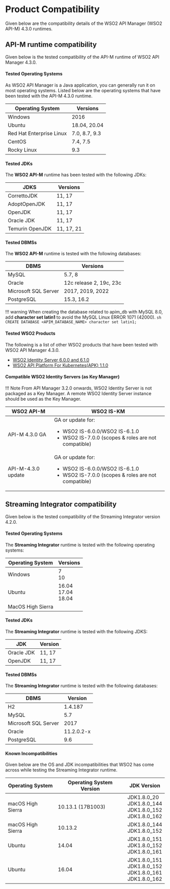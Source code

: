 # Product Compatibility

Given below are the compatibility details of the WSO2 API Manager (WSO2 API-M) 4.3.0 runtimes.

## API-M runtime compatibility

Given below is the tested compatibility of the API-M runtime of WSO2 API Manager 4.3.0.

#### Tested Operating Systems

As WSO2 API Manager is a Java application, you can generally run it on most operating systems. Listed below are the operating systems that have been tested with the API-M 4.3.0 runtime.

|**Operating System**|**Versions**  |
|--------------------|--------------|
|Windows             | 2016         |
|Ubuntu              | 18.04, 20.04 |
|Red Hat Enterprise Linux   | 7.0, 8.7, 9.3   |
|CentOS              | 7.4, 7.5     |
|Rocky Linux              | 9.3    |

#### Tested JDKs

The **WSO2 API-M** runtime has been tested with the following JDKs:

|**JDKS**            |**Versions**|
|--------------------|-----------|
|CorrettoJDK         | 11, 17    |
|AdoptOpenJDK        | 11, 17    |
|OpenJDK             | 11, 17    |
|Oracle JDK          | 11, 17    |
|Temurin OpenJDK     | 11, 17, 21    |

#### Tested DBMSs

The **WSO2 API-M** runtime is tested with the following databases:

|**DBMS**     |**Versions**|
|--------------|-----------|
|MySQL         | 5.7, 8    |
|Oracle        | 12c release 2, 19c, 23c  |
|Microsoft SQL Server| 2017, 2019, 2022 |
|PostgreSQL            | 15.3, 16.2 |

!!! warning
    When creating the database related to apim_db with MySQL 8.0, add **character set latin1** to avoid the MySQL Linux ERROR 1071 (42000).
    ```sh
    CREATE DATABASE <APIM_DATABASE_NAME> character set latin1;
    ```

#### Tested WSO2 Products

The following is a list of other WSO2 products that have been tested with WSO2 API Manager 4.3.0.

- [WSO2 Identity Server 6.0.0 and 6.1.0](https://wso2.com/identity-and-access-management/#)
- [WSO2 API Platform For Kubernetes(APK) 1.1.0](https://wso2.com/api-platform-for-k8s)

#### Compatible WSO2 Identity Servers (as Key Manager)

!!! Note 
    From API Manager 3.2.0 onwards, WSO2 Identity Server is not packaged as a Key Manager. A remote WSO2 Identity Server instance should be used as the Key Manager.

<table>
<thead>
<tr class="header" >
<th>WSO2 API-M</th>
<th>WSO2 IS-KM</th>
</tr>
</thead>
<tbody>
<tr class="even">
<td>API-M 4.3.0 GA</td>
<td>
GA or update for:
<ul>
<li>WSO2 IS-6.0.0/WSO2 IS-6.1.0</li>
<li>WSO2 IS-7.0.0 (scopes & roles are not compatible)</li>
</ul>
</td>
</tr>
<tr class="even">
<td>API-M-4.3.0 update</td>
<td>GA or update for:
<ul>
<li>WSO2 IS-6.0.0/WSO2 IS-6.1.0</li>
<li>WSO2 IS-7.0.0 (scopes & roles are not compatible)</li>
</ul>
</tr>
</tbody>
</table>

## Streaming Integrator compatibility

Given below is the tested compatibility of the Streaming Integrator version 4.2.0.

#### Tested Operating Systems

The **Streaming Integrator** runtime is tested with the following operating systems:

|**Operating System**|**Versions**|
|--------------------|-----------|
|Windows             | 7<br/>10  |
|Ubuntu              |16.04<br/>17.04<br/>18.04|
|MacOS High Sierra   | |

#### Tested JDKs

The **Streaming Integrator** runtime is tested with the following JDKS:

|**JDK**             |**Version**    |
|--------------------|---------------|
|Oracle JDK          | 11, 17        |
|OpenJDK             | 11, 17        |

#### Tested DBMSs

The **Streaming Integrator** runtime is tested with the following databases:

|**DBMS**            |**Version**|
|--------------------|-----------|
|H2                  |1.4.187    |
|MySQL               |5.7        |
|Microsoft SQL Server|2017       |
|Oracle              |11.2.0.2-x |
|PostgreSQL          |9.6        |

#### Known Incompatibilities

Given below are the OS and JDK incompatibilities that WSO2 has come across while testing the Streaming Integrator runtime.

|**Operating System**|**Operating System Version**|**JDK Version**|
|--------------------|----------------------------|---------------|
|macOS High Sierra   |10.13.1 (17B1003)           |JDK1.8.0_20<br/>JDK1.8.0_144<br/>JDK1.8.0_152<br/>JDK1.8.0_162|
|macOS High Sierra   |10.13.2                     |JDK1.8.0_144<br/>JDK1.8.0_152|
|Ubuntu              |14.04                       |JDK1.8.0_151<br/>JDK1.8.0_152<br/>JDK1.8.0_161|
|Ubuntu              |16.04                       |JDK1.8.0_151<br/>JDK1.8.0_152<br/>JDK1.8.0_161<br/>JDK1.8.0_162|
